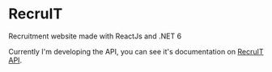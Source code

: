 # RecruIT

Recruitment website made with ReactJs and .NET 6

Currently I'm developing the API, you can see it's documentation on [RecruIT API](RecruIT-api/RecruIT/Docs/Api.md).